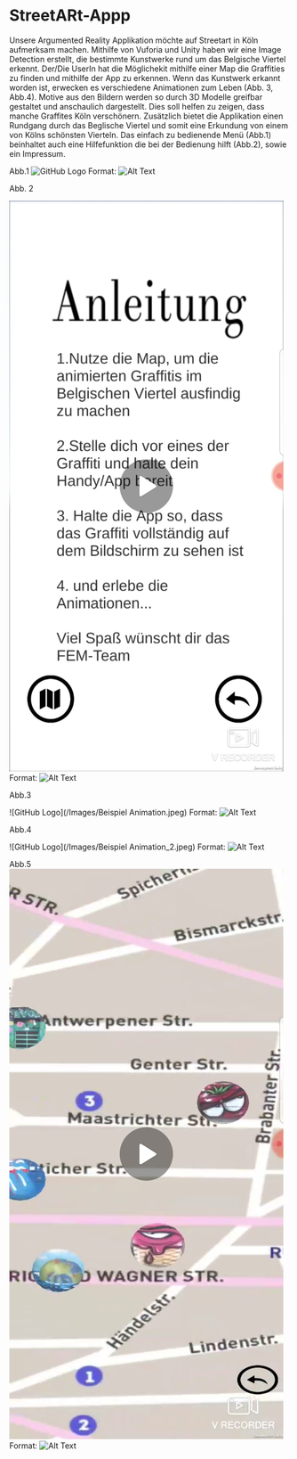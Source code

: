 # StreetARt-Appp
Unsere Argumented Reality Applikation möchte auf Streetart in Köln aufmerksam machen. Mithilfe von Vuforia und Unity haben wir eine Image Detection erstellt, die bestimmte Kunstwerke rund um das Belgische Viertel erkennt. Der/Die UserIn hat die Möglichekit mithilfe einer Map die Graffities zu finden und mithilfe der App zu erkennen. Wenn das Kunstwerk erkannt worden ist, erwecken es verschiedene Animationen zum Leben (Abb. 3, Abb.4). Motive aus den Bildern werden so durch 3D Modelle greifbar gestaltet und anschaulich dargestellt. Dies soll helfen zu zeigen, dass manche Graffites Köln verschönern. Zusätzlich bietet die Applikation einen Rundgang durch das Beglische Viertel und somit eine Erkundung von einem von Kölns schönsten Vierteln. Das einfach zu bedienende Menü (Abb.1) beinhaltet auch eine Hilfefunktion die bei der Bedienung hilft (Abb.2), sowie ein Impressum. 

Abb.1
 ![GitHub Logo](/Images/Menü.jpeg)
Format: ![Alt Text](url)

Abb. 2 

![GitHub Logo](/Images/Anleitung.jpeg)
Format: ![Alt Text](url)

Abb.3

![GitHub Logo](/Images/Beispiel Animation.jpeg)
Format: ![Alt Text](url)

Abb.4 

![GitHub Logo](/Images/Beispiel Animation_2.jpeg)
Format: ![Alt Text](url)

Abb.5 
![GitHub Logo](/Images/Map.jpeg)
Format: ![Alt Text](url)
